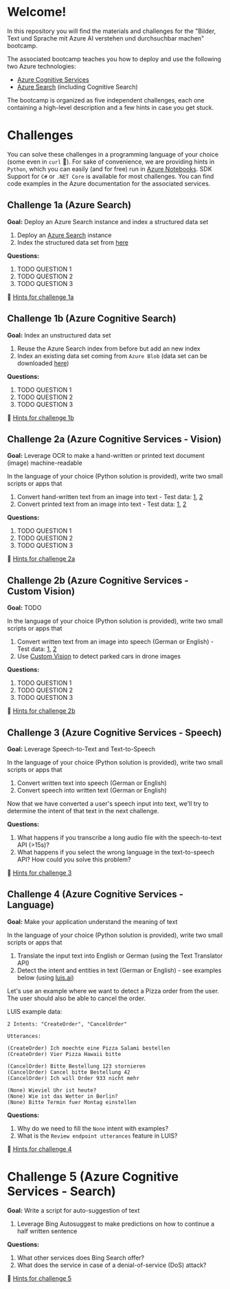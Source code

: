 # Welcome!

In this repository you will find the materials and challenges for the "Bilder, Text und Sprache mit Azure AI verstehen und durchsuchbar machen" bootcamp.

The associated bootcamp teaches you how to deploy and use the following two Azure technologies:

* [Azure Cognitive Services](https://azure.microsoft.com/en-us/services/cognitive-services/)
* [Azure Search](https://azure.microsoft.com/en-us/services/search/) (including Cognitive Search)

The bootcamp is organized as five independent challenges, each one containing a high-level description and a few hints in case you get stuck.

# Challenges

You can solve these challenges in a programming language of your choice (some even in `curl` :hammer:). For sake of convenience, we are providing hints in `Python`, which you can easily (and for free) run in [Azure Notebooks](https://notebooks.azure.com). SDK Support for `C#` or `.NET Core` is available for most challenges. You can find code examples in the Azure documentation for the associated services.

## Challenge 1a (Azure Search)

**Goal:** Deploy an Azure Search instance and index a structured data set 

1. Deploy an [Azure Search](https://docs.microsoft.com/en-us/azure/search/search-create-service-portal) instance
1. Index the structured data set from [here](TODO)

**Questions:** 

1. TODO QUESTION 1
1. TODO QUESTION 2
1. TODO QUESTION 3

:see_no_evil: [Hints for challenge 1a](hints/challenge_01a.md)

## Challenge 1b (Azure Cognitive Search)

**Goal:** Index an unstructured data set

1. Reuse the Azure Search index from before but add an new index
1. Index an existing data set coming from `Azure Blob` (data set can be downloaded [here](TODO))

**Questions:** 

1. TODO QUESTION 1
1. TODO QUESTION 2
1. TODO QUESTION 3

:see_no_evil: [Hints for challenge 1b](hints/challenge_01b.md)

## Challenge 2a (Azure Cognitive Services - Vision)

**Goal:** Leverage OCR to make a hand-written or printed text document (image) machine-readable

In the language of your choice (Python solution is provided), write two small scripts or apps that

1. Convert hand-written text from an image into text - Test data: [1](TOOD), [2](TOOD)
1. Convert printed text from an image into text - Test data: [1](TOOD), [2](TOOD)

**Questions:** 

1. TODO QUESTION 1
1. TODO QUESTION 2
1. TODO QUESTION 3

:see_no_evil: [Hints for challenge 2a](hints/challenge_02a.md)

## Challenge 2b (Azure Cognitive Services - Custom Vision)

**Goal:** TODO

In the language of your choice (Python solution is provided), write two small scripts or apps that

1. Convert written text from an image into speech (German or English) - Test data: [1](TOOD), [2](TOOD)
1. Use [Custom Vision](https://customvision.ai) to detect parked cars in drone images

**Questions:** 

1. TODO QUESTION 1
1. TODO QUESTION 2
1. TODO QUESTION 3

:see_no_evil: [Hints for challenge 2b](hints/challenge_02b.md)

## Challenge 3 (Azure Cognitive Services - Speech)

**Goal:** Leverage Speech-to-Text and Text-to-Speech

In the language of your choice (Python solution is provided), write two small scripts or apps that

1. Convert written text into speech (German or English)
1. Convert speech into written text (German or English)

Now that we have converted a user's speech input into text, we'll try to determine the intent of that text in the next challenge.

**Questions:** 

1. What happens if you transcribe a long audio file with the speech-to-text API (>15s)?
1. What happens if you select the wrong language in the text-to-speech API? How could you solve this problem?

:see_no_evil: [Hints for challenge 3](hints/challenge_03.md)

## Challenge 4 (Azure Cognitive Services - Language)

**Goal:** Make your application understand the meaning of text

In the language of your choice (Python solution is provided), write two small scripts or apps that

1. Translate the input text into English or German (using the Text Translator API)
1. Detect the intent and entities in text (German or English) - see examples below (using [luis.ai](https://luis.ai))

Let's use an example where we want to detect a Pizza order from the user. The user should also be able to cancel the order.

LUIS example data:

```
2 Intents: "CreateOrder", "CancelOrder"

Utterances:

(CreateOrder) Ich moechte eine Pizza Salami bestellen 
(CreateOrder) Vier Pizza Hawaii bitte 

(CancelOrder) Bitte Bestellung 123 stornieren
(CancelOrder) Cancel bitte Bestellung 42
(CancelOrder) Ich will Order 933 nicht mehr

(None) Wieviel Uhr ist heute?
(None) Wie ist das Wetter in Berlin?
(None) Bitte Termin fuer Montag einstellen
```

**Questions:** 

1. Why do we need to fill the `None` intent with examples?
1. What is the `Review endpoint utterances` feature in LUIS?

:see_no_evil: [Hints for challenge 4](hints/challenge_04.md)

# Challenge 5 (Azure Cognitive Services - Search)

**Goal:** Write a script for auto-suggestion of text

1. Leverage Bing Autosuggest to make predictions on how to continue a half written sentence

**Questions:** 

1. What other services does Bing Search offer?
1. What does the service in case of a denial-of-service (DoS) attack?

:see_no_evil: [Hints for challenge 5](hints/challenge_05.md)
